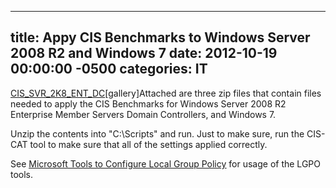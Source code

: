 ﻿---

title:  Appy CIS Benchmarks to Windows Server 2008 R2 and Windows 7
date:   2012-10-19 00:00:00 -0500
categories: IT
---






<a href='http://us444796034472906.dynamiccloudserver.info/wordpress/wp-content/uploads/2012/10/CIS_SVR_2K8_ENT_DC.zip'>CIS_SVR_2K8_ENT_DC</a>[gallery]Attached are three zip files that contain files needed to apply the CIS Benchmarks for Windows Server 2008 R2 Enterprise Member Servers  Domain Controllers, and Windows 7.

Unzip the contents into "C:\Scripts" and run. Just to make sure, run the CIS-CAT tool to make sure that all of the settings applied correctly.

See <u><a href="http://www.joseph-streeter.com/?q=node/135">Microsoft Tools to Configure Local Group Policy</a></u> for usage of the LGPO tools.


